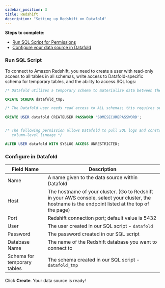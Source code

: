 ```yaml
---
sidebar_position: 3
title: Redshift
description: "Setting up Redshift on Datafold"
---
```

**Steps to complete:**

* [Run SQL Script for Permissions](redshift.md#run-sql-script)
* [Configure your data source in Datafold](redshift.md#configure-in-datafold)

### Run SQL Script
To connect to Amazon Redshift, you need to create a user with read-only access to all tables in all schemas, write access to Datafold-specific schema for temporary tables, and the ability to access SQL logs:

```sql
/* Datafold utilizes a temporary schema to materialize data between the datasets. By materializing this data in Redshift we reduce the volume of data that are being processed in Datafold itself. */

CREATE SCHEMA datafold_tmp;

/* The Datafold user needs read access to ALL schemas; this requires superuser level privilege in Redshift */
      
CREATE USER datafold CREATEUSER PASSWORD 'SOMESECUREPASSWORD';


/* The following permission allows Datafold to pull SQL logs and construct
   column-level lineage */

ALTER USER datafold WITH SYSLOG ACCESS UNRESTRICTED;
```

### Configure in Datafold

| Field Name      | Description |
| ----------- | ----------- |
| Name     | A name given to the data source within Datafold |
| Host   | The hostname of your cluster. (Go to Redshift in your AWS console, select your cluster, the hostname is the endpoint listed at the top of the page) |
| Port   | Redshift connection port; default value is 5432 |
| User   | The user created in our SQL script - `datafold`  |
| Password  | The password created in our SQL script |
| Database Name  | The name of the Redshift database you want to connect to |
| Schema for temporary tables  | The schema created in our SQL script - `datafold_tmp` |

Click **Create**. Your data source is ready!